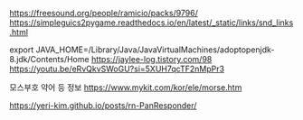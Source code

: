 https://freesound.org/people/ramicio/packs/9796/
https://simpleguics2pygame.readthedocs.io/en/latest/_static/links/snd_links.html

export JAVA_HOME=/Library/Java/JavaVirtualMachines/adoptopenjdk-8.jdk/Contents/Home
https://jaylee-log.tistory.com/98
https://youtu.be/eRvQkvSWoGU?si=5XUH7qcTF2nMpPr3

모스부호 약어 등 정보
https://www.mykit.com/kor/ele/morse.htm

https://yeri-kim.github.io/posts/rn-PanResponder/